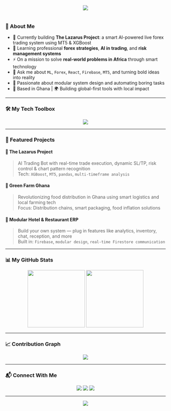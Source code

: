 <!-- Hero Banner -->
<div align="center">
  <img src="https://readme-typing-svg.herokuapp.com?font=Fira+Code&size=26&pause=1000&center=true&width=800&lines=Hi+there+👋,+I'm+Gyamposu+Dodzi.;AI+Engineer+%7C+Trader+%7C+Dev+for+Africa.;I+build+intelligent+systems+and+automation+tools.">
</div>

<br />

<!-- Short Bio -->
### 🧠 About Me

- 🔭 Currently building **The Lazarus Project**: a smart AI-powered live forex trading system using MT5 & XGBoost  
- 🌱 Learning professional **forex strategies**, **AI in trading**, and **risk management systems**  
- ⚡ On a mission to solve **real-world problems in Africa** through smart technology  
- 💬 Ask me about `ML`, `Forex`, `React`, `Firebase`, `MT5`, and turning bold ideas into reality  
- 🧩 Passionate about modular system design and automating boring tasks  
- 📍 Based in Ghana | 🌍 Building global-first tools with local impact

---

<!-- Tech Stack -->
### 🛠️ My Tech Toolbox
<p align="center">
  <img src="https://skillicons.dev/icons?i=python,react,js,firebase,html,css,tailwind,git,github,linux,postgresql,mongodb,postman&perline=8" />
</p>

---

<!-- Projects -->
### 🚀 Featured Projects

#### 🧠 **The Lazarus Project**
> AI Trading Bot with real-time trade execution, dynamic SL/TP, risk control & chart pattern recognition  
Tech: `XGBoost`, `MT5`, `pandas`, `multi-timeframe analysis`

#### 🌱 **Green Farm Ghana**
> Revolutionizing food distribution in Ghana using smart logistics and local farming tech  
Focus: Distribution chains, smart packaging, food inflation solutions

#### 🏨 **Modular Hotel & Restaurant ERP**
> Build your own system — plug in features like analytics, inventory, chat, reception, and more  
Built in: `Firebase`, `modular design`, `real-time Firestore communication`

---

<!-- GitHub Stats -->
### 📊 My GitHub Stats

<p align="center">
  <img src="https://github-readme-stats.vercel.app/api?username=gyamposudodzi&theme=radical&show_icons=true&hide_border=false" height="180" />
  <img src="https://github-readme-streak-stats.herokuapp.com/?user=gyamposudodzi&theme=radical&hide_border=false" height="180"/>
</p>

---

<!-- Activity Graph -->
### 📈 Contribution Graph

<p align="center">
  <img src="https://github-readme-activity-graph.vercel.app/graph?username=gyamposudodzi&theme=react-dark&area=true&hide_border=true" />
</p>


---

<!-- Contact -->
### 📬 Connect With Me

<p align="center">
  <a href="mailto:gyamposudodzi@example.com"><img src="https://img.shields.io/badge/Email-%23D14836.svg?style=for-the-badge&logo=gmail&logoColor=white" /></a>
  <a href="https://linkedin.com/in/gyamposudodzi"><img src="https://img.shields.io/badge/LinkedIn-%230077B5.svg?style=for-the-badge&logo=linkedin&logoColor=white" /></a>
  <a href="https://nerdywithme.com"><img src="https://img.shields.io/badge/Portfolio-%2312100E.svg?style=for-the-badge&logo=vercel&logoColor=white" /></a>
</p>

---

<!-- Quote -->
<p align="center">
  <img src="https://quotes-github-readme.vercel.app/api?type=horizontal&theme=radical" />
</p>




<!---
gyamposudodzi/gyamposudodzi is a ✨ special ✨ repository because its `README.md` (this file) appears on your GitHub profile.
You can click the Preview link to take a look at your changes.
--->
